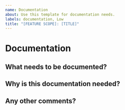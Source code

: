 ```yaml
---
name: Documentation
about: Use this template for documentation needs.
labels: documentation, Low
title: "[FEATURE SCOPE]: [TITLE]"
---
```


<!--
# Instructions
Labels for change type and priority are automatically assigned at the time of creation. 
**The default priority is Low. Please change the priority label if this requires more attention.**

Here are suggestions to help you set the correct priority but changes can be made at your discretion.

If this task is related to:  
  - Current series objectives
  - Next major release objectives
please set the priority to High.

If this task does not meet the above criteria but is more important,
please set the priority to Medium. 
-->

# Documentation

## What needs to be documented?

## Why is this documentation needed? 

## Any other comments?



